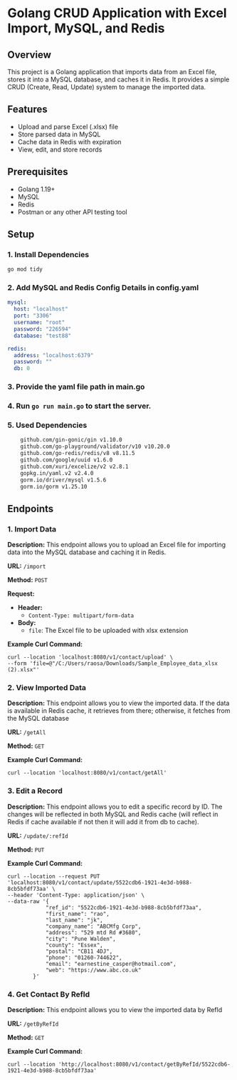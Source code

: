 # Golang CRUD Application with Excel Import, MySQL, and Redis

## Overview

This project is a Golang application that imports data from an Excel file, stores it into a MySQL database, and caches it in Redis. It provides a simple CRUD (Create, Read, Update) system to manage the imported data.

## Features

- Upload and parse Excel (.xlsx) file
- Store parsed data in MySQL
- Cache data in Redis with expiration
- View, edit, and store records

## Prerequisites

- Golang 1.19+
- MySQL
- Redis
- Postman or any other API testing tool

## Setup

### 1. Install Dependencies
```bash
go mod tidy
```

### 2. Add MySQL and Redis Config Details in config.yaml
```yaml
mysql:
  host: "localhost"
  port: "3306"
  username: "root"
  password: "226594"
  database: "test88"

redis:
  address: "localhost:6379"
  password: ""
  db: 0
```

### 3. Provide the yaml file path in main.go 

### 4. Run `go run main.go` to start the server.

### 5. Used Dependencies
```makefile
	github.com/gin-gonic/gin v1.10.0
	github.com/go-playground/validator/v10 v10.20.0
	github.com/go-redis/redis/v8 v8.11.5
	github.com/google/uuid v1.6.0
	github.com/xuri/excelize/v2 v2.8.1
	gopkg.in/yaml.v2 v2.4.0
	gorm.io/driver/mysql v1.5.6
	gorm.io/gorm v1.25.10

```


## Endpoints

### 1. Import Data

**Description:** This endpoint allows you to upload an Excel file for importing data into the MySQL database and caching it in Redis.

**URL:** `/import`

**Method:** `POST`

**Request:**

- **Header:**
    - `Content-Type: multipart/form-data`
- **Body:**
    - `file`: The Excel file to be uploaded with xlsx extension

**Example Curl Command:**
```shell
curl --location 'localhost:8080/v1/contact/upload' \
--form 'file=@"/C:/Users/raosa/Downloads/Sample_Employee_data_xlsx (2).xlsx"'
```

### 2. View Imported Data

**Description:** This endpoint allows you to view the imported data. If the data is available in Redis cache, it retrieves from there; otherwise, it fetches from the MySQL database

**URL:** `/getAll`

**Method:** `GET`

**Example Curl Command:**
```shell
curl --location 'localhost:8080/v1/contact/getAll'
```

### 3. Edit a Record

**Description:** This endpoint allows you to edit a specific record by ID. The changes will be reflected in both MySQL and Redis cache (will reflect in Redis if cache available if not then it will add it from db to cache).

**URL:** `/update/:refId`

**Method:** `PUT`

**Example Curl Command:**

```shell
curl --location --request PUT 'localhost:8080/v1/contact/update/5522cdb6-1921-4e3d-b988-8cb5bfdf73aa' \
--header 'Content-Type: application/json' \
--data-raw '{
            "ref_id": "5522cdb6-1921-4e3d-b988-8cb5bfdf73aa",
            "first_name": "rao",
            "last_name": "jk",
            "company_name": "ABCMfg Corp",
            "address": "529 mtd Rd #3680",
            "city": "Pune Walden",
            "county": "Essex",
            "postal": "CB11 4DJ",
            "phone": "01260-744622",
            "email": "earnestine_casper@hotmail.com",
            "web": "https://www.abc.co.uk"
        }'
```

### 4. Get Contact By RefId

**Description:** This endpoint allows you to view the imported data by RefId 

**URL:** `/getByRefId`

**Method:** `GET`

**Example Curl Command:**
```shell
curl --location 'http://localhost:8080/v1/contact/getByRefId/5522cdb6-1921-4e3d-b988-8cb5bfdf73aa'
```
